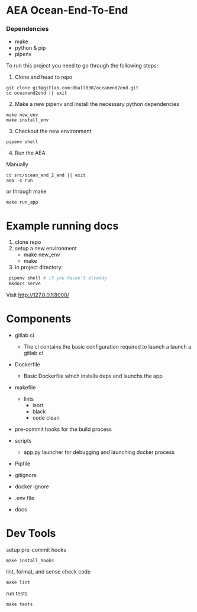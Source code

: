 # AEA Ocean-End-To-End

### Dependencies
- make
- python & pip
- pipenv

To run this project you need to go through the following steps:

1. Clone and head to repo

```
git clone git@gitlab.com:8ball030/oceanend2end.git
cd oceanend2end || exit
```

2. Make a new pipenv and install the necessary python dependencies
```
make new_env
make install_env
```

3. Checkout the new environment 
```
pipenv shell
```

4. Run the AEA

Manually
```
cd src/ocean_end_2_end || exit
aea -s run
```
or through make

```
make run_app
```

# Example running docs

1. clone repo
2. setup a new environment
   - make new_env
   - make 
3. in project directory:
```bash
 pipenv shell # if you haven't already
 mkdocs serve
```
Visit http://127.0.0.1:8000/


# Components

- gitlab ci
    - The ci contains the basic configuration required to launch a launch a gitlab ci

- Dockerfile
    - Basic Dockerfile which installs deps and launchs the app

- makefile
    - lints
        - isort
        - black
        - code clean
- pre-commit hooks for the build process

- scripts
    - app.py launcher for debugging and launching docker process

- Pipfile

- gitignore
- docker ignore
- .env file
- docs

# Dev Tools
setup pre-commit hooks
```
make install_hooks
```

lint, format, and sense check code
```
make lint
```

run tests

```
make tests
```

